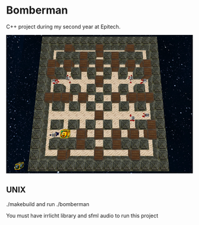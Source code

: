 Bomberman
=========
C++ project during my second year at Epitech.

![Presentation](https://github.com/bogardt/bomberman/blob/master/textures/presentation.png?raw=true)

UNIX
----
./makebuild and run ./bomberman

You must have irrlicht library and sfml audio to run this project
